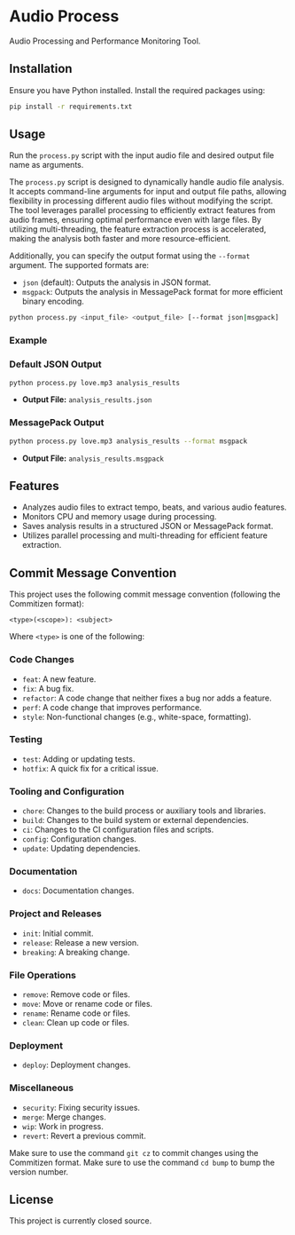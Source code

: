 # Audio Process

Audio Processing and Performance Monitoring Tool.

## Installation

Ensure you have Python installed. Install the required packages using:

```bash
pip install -r requirements.txt
```

## Usage

Run the `process.py` script with the input audio file and desired output file name as arguments.

The `process.py` script is designed to dynamically handle audio file analysis. It accepts command-line arguments for input and output file paths, allowing flexibility in processing different audio files without modifying the script. The tool leverages parallel processing to efficiently extract features from audio frames, ensuring optimal performance even with large files. By utilizing multi-threading, the feature extraction process is accelerated, making the analysis both faster and more resource-efficient.

Additionally, you can specify the output format using the `--format` argument. The supported formats are:

- `json` (default): Outputs the analysis in JSON format.
- `msgpack`: Outputs the analysis in MessagePack format for more efficient binary encoding.

```bash
python process.py <input_file> <output_file> [--format json|msgpack]
```

### Example

### Default JSON Output

```bash
python process.py love.mp3 analysis_results
```

- **Output File:** `analysis_results.json`

### MessagePack Output

```bash
python process.py love.mp3 analysis_results --format msgpack
```

- **Output File:** `analysis_results.msgpack`

## Features

- Analyzes audio files to extract tempo, beats, and various audio features.
- Monitors CPU and memory usage during processing.
- Saves analysis results in a structured JSON or MessagePack format.
- Utilizes parallel processing and multi-threading for efficient feature extraction.

## Commit Message Convention

This project uses the following commit message convention (following the Commitizen format):

```
<type>(<scope>): <subject>
```

Where `<type>` is one of the following:

### Code Changes
- `feat`: A new feature.
- `fix`: A bug fix.
- `refactor`: A code change that neither fixes a bug nor adds a feature.
- `perf`: A code change that improves performance.
- `style`: Non-functional changes (e.g., white-space, formatting).

### Testing
- `test`: Adding or updating tests.
- `hotfix`: A quick fix for a critical issue.

### Tooling and Configuration
- `chore`: Changes to the build process or auxiliary tools and libraries.
- `build`: Changes to the build system or external dependencies.
- `ci`: Changes to the CI configuration files and scripts.
- `config`: Configuration changes.
- `update`: Updating dependencies.

### Documentation
- `docs`: Documentation changes.

### Project and Releases
- `init`: Initial commit.
- `release`: Release a new version.
- `breaking`: A breaking change.

### File Operations
- `remove`: Remove code or files.
- `move`: Move or rename code or files.
- `rename`: Rename code or files.
- `clean`: Clean up code or files.

### Deployment
- `deploy`: Deployment changes.

### Miscellaneous
- `security`: Fixing security issues.
- `merge`: Merge changes.
- `wip`: Work in progress.
- `revert`: Revert a previous commit.

Make sure to use the command `git cz` to commit changes using the Commitizen format.
Make sure to use the command `cd bump` to bump the version number.


## License

This project is currently closed source.